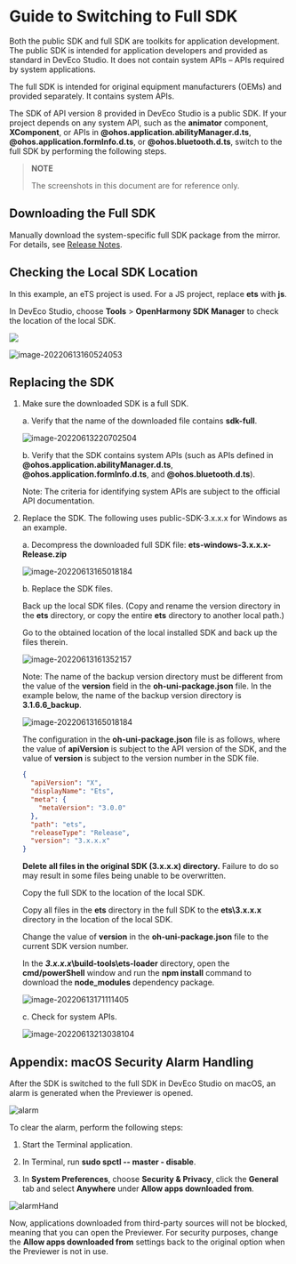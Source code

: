 # Guide to Switching to Full SDK

Both the public SDK and full SDK are toolkits for application development. <br>The public SDK is intended for application developers and provided as standard in DevEco Studio. It does not contain system APIs – APIs required by system applications.

The full SDK is intended for original equipment manufacturers (OEMs) and provided separately. It contains system APIs.

The SDK of API version 8 provided in DevEco Studio is a public SDK. If your project depends on any system API, such as the **animator** component, **XComponent**, or APIs in **@ohos.application.abilityManager.d.ts**, **@ohos.application.formInfo.d.ts**, or **@ohos.bluetooth.d.ts**, switch to the full SDK by performing the following steps.

> **NOTE**
>
> The screenshots in this document are for reference only.

## Downloading the Full SDK

Manually download the system-specific full SDK package from the mirror. For details, see [Release Notes](../../release-notes/OpenHarmony-v3.2-beta2.md).

## Checking the Local SDK Location

In this example, an eTS project is used. For a JS project, replace **ets** with **js**.


In DevEco Studio, choose **Tools** > **OpenHarmony SDK Manager** to check the location of the local SDK.

![](figures/en-us_image_0000001655128939.png)

![image-20220613160524053](figures/en-us_image_0000001655128998.png)


## Replacing the SDK

1. Make sure the downloaded SDK is a full SDK.

   a. Verify that the name of the downloaded file contains **sdk-full**.

   ![image-20220613220702504](figures/en-us_image_0000001655129232.png)

   b. Verify that the SDK contains system APIs (such as APIs defined in **@ohos.application.abilityManager.d.ts**, **@ohos.application.formInfo.d.ts**, and **@ohos.bluetooth.d.ts**).

   Note: The criteria for identifying system APIs are subject to the official API documentation.

   

2. Replace the SDK. The following uses public-SDK-3.x.x.x for Windows as an example.

    

   a. Decompress the downloaded full SDK file: **ets-windows-3.x.x.x-Release.zip**

   ![image-20220613165018184](figures/en-us_image_0000001655129264.png)

   b. Replace the SDK files.

   Back up the local SDK files. (Copy and rename the version directory in the **ets** directory, or copy the entire **ets** directory to another local path.)

   Go to the obtained location of the local installed SDK and back up the files therein.

   ![image-20220613161352157](figures/en-us_image_0000001655129041.png)

   Note: The name of the backup version directory must be different from the value of the **version** field in the **oh-uni-package.json** file. In the example below, the name of the backup version directory is **3.1.6.6_backup**.

   ![image-20220613165018184](figures/en-us_image_0000001655129398.png)

   The configuration in the **oh-uni-package.json** file is as follows, where the value of **apiVersion** is subject to the API version of the SDK, and the value of **version** is subject to the version number in the SDK file.

   ```json
   {
     "apiVersion": "X",
     "displayName": "Ets",
     "meta": {
       "metaVersion": "3.0.0"
     },
     "path": "ets",
     "releaseType": "Release",
     "version": "3.x.x.x"
   }
   ```
   

   **Delete all files in the original SDK (3.x.x.x) directory.** Failure to do so may result in some files being unable to be overwritten.

   

   Copy the full SDK to the location of the local SDK.

   Copy all files in the **ets** directory in the full SDK to the **ets\3.x.x.x** directory in the location of the local SDK.

   Change the value of **version** in the **oh-uni-package.json** file to the current SDK version number.

   

   In the ***3.x.x.x*\build-tools\ets-loader** directory, open the **cmd/powerShell** window and run the **npm install** command to download the **node_modules** dependency package.

   ![image-20220613171111405](figures/en-us_image_0000001655129333.png)

   

   c. Check for system APIs.

   ![image-20220613213038104](figures/en-us_image_0000001655129372.png)

## Appendix: macOS Security Alarm Handling

After the SDK is switched to the full SDK in DevEco Studio on macOS, an alarm is generated when the Previewer is opened.

![alarm](figures/alarm.png)

To clear the alarm, perform the following steps:

1. Start the Terminal application.

2. In Terminal, run **sudo spctl -- master - disable**.

3. In **System Preferences**, choose **Security & Privacy**, click the **General** tab and select **Anywhere** under **Allow apps downloaded from**.

![alarmHand](figures/alarmHand.png)

Now, applications downloaded from third-party sources will not be blocked, meaning that you can open the Previewer. For security purposes, change the **Allow apps downloaded from** settings back to the original option when the Previewer is not in use.
